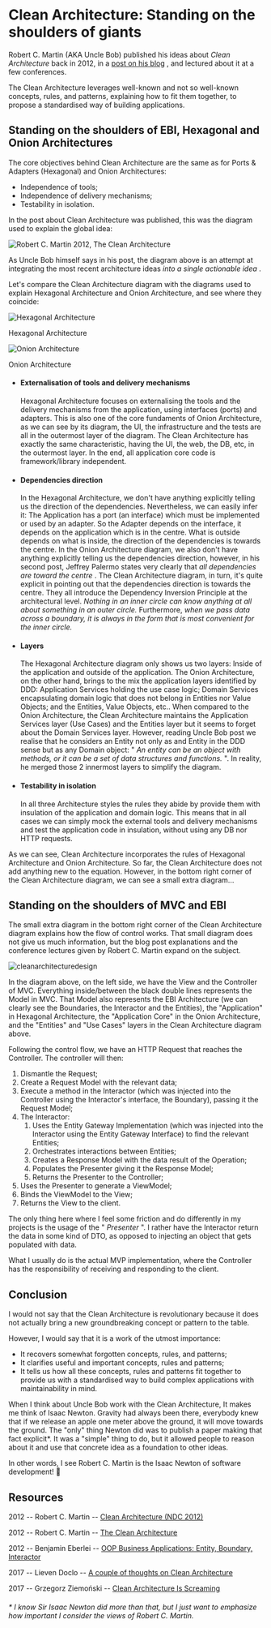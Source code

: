 # Clean Architecture: Standing on the shoulders of giants

Robert C. Martin (AKA Uncle Bob) published his ideas about _Clean
Architecture_ back in 2012, in a [post on his
blog](https://blog.8thlight.com/uncle-bob/2012/08/13/the-clean-architecture.html)
, and lectured about it at a few conferences.

The Clean Architecture leverages well-known and not so
well-known concepts, rules, and patterns, explaining how to fit them
together, to propose a standardised way of building applications.

## **Standing on the shoulders of EBI, Hexagonal and Onion Architectures**

The core objectives behind Clean Architecture are the same as for Ports
& Adapters (Hexagonal) and Onion Architectures:

- Independence of tools;
- Independence of delivery mechanisms;
- Testability in isolation.

In the post about Clean Architecture was published, this was the diagram
used to explain the global idea:

![Robert C. Martin 2012, [The Clean
Architecture](https://blog.8thlight.com/uncle-bob/2012/08/13/the-clean-architecture.html)](https://herbertograca.files.wordpress.com/2017/04/cleanarchitecture-5c6d7ec787d447a81b708b73abba1680.jpg?w=1100)

As Uncle Bob himself says in his post, the diagram above is an attempt
at integrating the most recent architecture ideas _into a single
actionable idea_ .

Let's compare the Clean Architecture diagram with the diagrams used to
explain Hexagonal Architecture and Onion Architecture, and see where
they coincide:

![Hexagonal Architecture](https://herbertograca.files.wordpress.com/2017/04/hexagonal_original.gif?w=567&h=371 "hexagonal_original")

Hexagonal Architecture

![Onion Architecture](https://herbertograca.files.wordpress.com/2017/04/4ioq9.png?w=525&h=371 "4ioq9")

Onion Architecture

- #### Externalisation of tools and delivery mechanisms

  Hexagonal Architecture focuses on externalising the tools and the
  delivery mechanisms from the application, using interfaces (ports)
  and adapters. This is also one of the core fundaments of Onion
  Architecture, as we can see by its diagram, the UI, the
  infrastructure and the tests are all in the outermost layer of the
  diagram. The Clean Architecture has exactly the same characteristic,
  having the UI, the web, the DB, etc, in the outermost layer. In the
  end, all application core code is framework/library independent.

- #### Dependencies direction

  In the Hexagonal Architecture, we don't have anything explicitly
  telling us the direction of the dependencies. Nevertheless, we can
  easily infer it: The Application has a port (an interface) which
  must be implemented or used by an adapter. So the Adapter depends on
  the interface, it depends on the application which is in the centre.
  What is outside depends on what is inside, the direction of the
  dependencies is towards the centre. In the Onion Architecture
  diagram, we also don't have anything explicitly telling us the
  dependencies direction, however, in his second post, Jeffrey Palermo
  states very clearly that _all dependencies are toward the centre_ .
  The Clean Architecture diagram, in turn, it's quite explicit in
  pointing out that the dependencies direction is towards the centre.
  They all introduce the Dependency Inversion Principle at the
  architectural level. _Nothing in an inner circle can know anything
  at all about something in an outer circle._ Furthermore, _when we
  pass data across a boundary, it is always in the form that is most
  convenient for the inner circle._

- #### Layers

  The Hexagonal Architecture diagram only shows us two layers: Inside
  of the application and outside of the application. The Onion
  Architecture, on the other hand, brings to the mix the application
  layers identified by DDD: Application Services holding the use case
  logic; Domain Services encapsulating domain logic that does not
  belong in Entities nor Value Objects; and the Entities, Value
  Objects, etc.. When compared to the Onion Architecture, the Clean
  Architecture maintains the Application Services layer (Use Cases)
  and the Entities layer but it seems to forget about the Domain
  Services layer. However, reading Uncle Bob post we realise that he
  considers an Entity not only as and Entity in the DDD sense but as
  any Domain object: " _An entity can be an object with methods, or it
  can be a set of data structures and functions._ ". In reality, he
  merged those 2 innermost layers to simplify the diagram.

- #### Testability in isolation

  In all three Architecture styles the rules they abide by provide
  them with insulation of the application and domain logic. This means
  that in all cases we can simply mock the external tools and delivery
  mechanisms and test the application code in insulation, without
  using any DB nor HTTP requests.

As we can see, Clean Architecture incorporates the rules of Hexagonal
Architecture and Onion Architecture. So far, the Clean Architecture does
not add anything new to the equation. However, in the bottom right
corner of the Clean Architecture diagram, we can see a small extra
diagram...

## **Standing on the shoulders of MVC and EBI**

The small extra diagram in the bottom right corner of the Clean
Architecture diagram explains how the flow of control works. That small
diagram does not give us much information, but the blog post
explanations and the conference lectures given by Robert C. Martin
expand on the subject.

![cleanarchitecturedesign](https://herbertograca.files.wordpress.com/2017/04/cleanarchitecturedesign.png?w=1100)

In the diagram above, on the left side, we have the View and the
Controller of MVC. Everything inside/between the black double lines
represents the Model in MVC. That Model also represents the EBI
Architecture (we can clearly see the Boundaries, the Interactor and the
Entities), the "Application" in Hexagonal Architecture, the "Application
Core" in the Onion Architecture, and the "Entities" and "Use Cases"
layers in the Clean Architecture diagram above.

Following the control flow, we have an HTTP Request that reaches the
Controller. The controller will then:

1.  Dismantle the Request;
2.  Create a Request Model with the relevant data;
3.  Execute a method in the Interactor (which was injected into the
    Controller using the Interactor's interface, the Boundary), passing
    it the Request Model;
4.  The Interactor:
    1.  Uses the Entity Gateway Implementation (which was injected into
        the Interactor using the Entity Gateway Interface) to find the
        relevant Entities;
    2.  Orchestrates interactions between Entities;
    3.  Creates a Response Model with the data result of the Operation;
    4.  Populates the Presenter giving it the Response Model;
    5.  Returns the Presenter to the Controller;
5.  Uses the Presenter to generate a ViewModel;
6.  Binds the ViewModel to the View;
7.  Returns the View to the client.

The only thing here where I feel some friction and do differently in my
projects is the usage of the " _Presenter_ ". I rather have the
Interactor return the data in some kind of DTO, as opposed to injecting
an object that gets populated with data.

What I usually do is the actual MVP implementation, where the Controller
has the responsibility of receiving and responding to the client.

## **Conclusion**

I would not say that the Clean Architecture is revolutionary because it
does not actually bring a new groundbreaking concept or pattern to the
table.

However, I would say that it is a work of the utmost importance:

- It recovers somewhat forgotten concepts, rules, and patterns;
- It clarifies useful and important concepts, rules and patterns;
- It tells us how all these concepts, rules and patterns fit together
  to provide us with a standardised way to build complex applications
  with maintainability in mind.

When I think about Uncle Bob work with the Clean Architecture, It makes
me think of Isaac Newton. Gravity had always been there, everybody knew
that if we release an apple one meter above the ground, it will move
towards the ground. The "only" thing Newton did was to publish a paper
making that fact explicit\*. It was a "simple" thing to do, but it
allowed people to reason about it and use that concrete idea as a
foundation to other ideas.

In other words, I see Robert C. Martin is the Isaac Newton of software
development! 🙂

## **Resources**

2012 -- Robert C. Martin -- [Clean Architecture (NDC 2012)](https://youtu.be/Nltqi7ODZTM)

2012 -- Robert C. Martin -- [The Clean
Architecture](https://blog.8thlight.com/uncle-bob/2012/08/13/the-clean-architecture.html)

2012 -- Benjamin Eberlei -- [OOP Business Applications: Entity,
Boundary,
Interactor](https://beberlei.de/2012/08/13/oop_business_applications_entity_boundary_interactor.html)

2017 -- Lieven Doclo -- [A couple of thoughts on Clean
Architecture](https://www.insaneprogramming.be/article/2017/02/14/thoughts-on-clean-architecture/)

2017 -- Grzegorz Ziemoński -- [Clean Architecture Is
Screaming](https://dzone.com/articles/clean-architecture-is-screaming)

###### \* I know Sir Isaac Newton did more than that, but I just want to emphasize how important I consider the views of Robert C. Martin.
